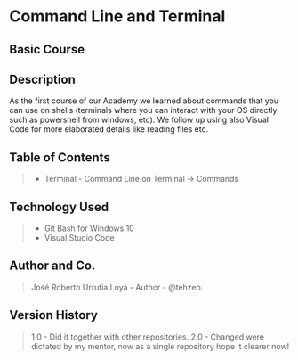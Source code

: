 # Command Line and Terminal
## Basic Course

## Description
As the first course of our Academy we learned about commands that you can use on shells (terminals where you can interact with your OS directly such as powershell from windows, etc). We follow up using also Visual Code for more elaborated details like reading files etc. 

## Table of Contents
> * Terminal - Command Line on Terminal
>   -> Commands

## Technology Used
> * Git Bash for Windows 10
> * Visual Studio Code

## Author and Co.
> José Roberto Urrutia Loya - Author - @tehzeo.
 
## Version History
> 1.0 - Did it together with other repositories.
> 2.0 - Changed were dictated by my mentor, now as a single repository hope it clearer now! 
>   

